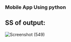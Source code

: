### Mobile App Using python 
## SS of output:
![Screenshot (549)](https://user-images.githubusercontent.com/96486531/194775358-1fd2f5ca-a96c-4cda-b1ea-d3a4ae90bd68.png)
